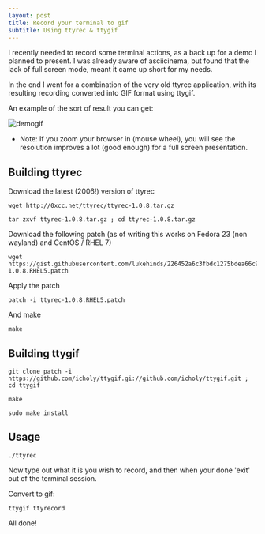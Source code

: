 ```yaml
---
layout: post
title: Record your terminal to gif
subtitle: Using ttyrec & ttygif
---
```


I recently needed to record some terminal actions, as a back up for a demo I planned to present. I was
already aware of asciicinema, but found that the lack of full screen mode, meant it came up short for my
needs.

In the end I went for a combination of the very old ttyrec application, with its resulting recording converted
into GIF format using ttygif.

An example of the sort of result you can get:

![demogif](https://raw.githubusercontent.com/lukehinds/lukehinds.github.io/master/img/tty.gif)

* Note: If you zoom your browser in (mouse wheel), you will see the resolution improves a lot (good enough)
for a full screen presentation.

## Building ttyrec

Download the latest (2006!) version of ttyrec

~~~
wget http://0xcc.net/ttyrec/ttyrec-1.0.8.tar.gz
~~~

~~~
tar zxvf ttyrec-1.0.8.tar.gz ; cd ttyrec-1.0.8.tar.gz
~~~

Download the following patch (as of writing this works on Fedora 23 (non wayland) and CentOS / RHEL 7)

~~~
wget https://gist.githubusercontent.com/lukehinds/226452a6c3fbdc1275bdea66c954e8f6/raw/d9c6f77e09acf4cb7ffadc2e5f4c66aea0bf1c4e/ttyrec-1.0.8.RHEL5.patch
~~~

Apply the patch

~~~
patch -i ttyrec-1.0.8.RHEL5.patch
~~~

And make

~~~
make
~~~

## Building ttygif

~~~
git clone patch -i https://github.com/icholy/ttygif.gi://github.com/icholy/ttygif.git ; cd ttygif
~~~

~~~
make
~~~

~~~
sudo make install
~~~

## Usage

~~~
./ttyrec
~~~

Now type out what it is you wish to record, and then when your done 'exit' out of the terminal session.

Convert to gif:

~~~
ttygif ttyrecord
~~~

All done!
